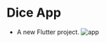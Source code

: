 # Dice App
- A new Flutter project.
![app](https://user-images.githubusercontent.com/104521101/229861798-f427059f-8a8a-4c29-b54a-25947cc35a69.png)
